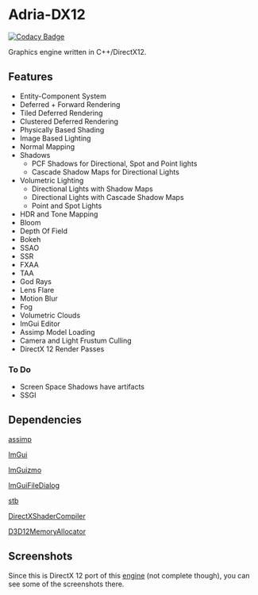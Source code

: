 # Adria-DX12

[![Codacy Badge](https://api.codacy.com/project/badge/Grade/11a6904c733a48daaf68fa7ecb8b5d57)](https://app.codacy.com/gh/mate286/Adria-DX12?utm_source=github.com&utm_medium=referral&utm_content=mate286/Adria-DX12&utm_campaign=Badge_Grade_Settings)

Graphics engine written in C++/DirectX12. 
## Features
* Entity-Component System
* Deferred + Forward Rendering 
* Tiled Deferred Rendering 
* Clustered Deferred Rendering
* Physically Based Shading
* Image Based Lighting
* Normal Mapping
* Shadows
    - PCF Shadows for Directional, Spot and Point lights
    - Cascade Shadow Maps for Directional Lights
* Volumetric Lighting
    - Directional Lights with Shadow Maps
    - Directional Lights with Cascade Shadow Maps
    - Point and Spot Lights 
* HDR and Tone Mapping
* Bloom
* Depth Of Field
* Bokeh
* SSAO
* SSR
* FXAA
* TAA
* God Rays
* Lens Flare
* Motion Blur
* Fog
* Volumetric Clouds
* ImGui Editor
* Assimp Model Loading
* Camera and Light Frustum Culling
* DirectX 12 Render Passes

### To Do
* Screen Space Shadows have artifacts
* SSGI

## Dependencies
[assimp](https://github.com/assimp/assimp)

[ImGui](https://github.com/ocornut/imgui)

[ImGuizmo](https://github.com/CedricGuillemet/ImGuizmo)

[ImGuiFileDialog](https://github.com/aiekick/ImGuiFileDialog)

[stb](https://github.com/nothings/stb)

[DirectXShaderCompiler](https://github.com/microsoft/DirectXShaderCompiler)

[D3D12MemoryAllocator](https://github.com/GPUOpen-LibrariesAndSDKs/D3D12MemoryAllocator)

## Screenshots

Since this is DirectX 12 port of this [engine](https://github.com/mate286/Adria-DX11)
(not complete though), you can see some of the screenshots there.
